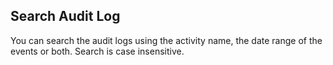 

## Search Audit Log

You can search the audit logs using the activity name, the date range of the events or both. Search is case insensitive.

